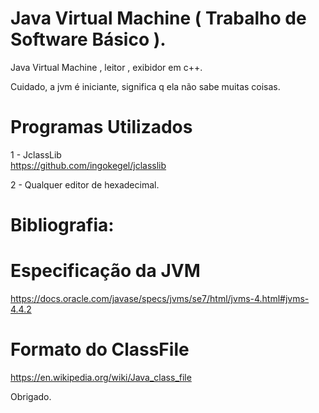 # Java Virtual Machine ( Trabalho de Software Básico ). 
Java Virtual Machine , leitor , exibidor em c++. 


Cuidado, a jvm é iniciante, significa q ela não sabe muitas coisas.
# Programas Utilizados 
  1 - JclassLib  
    https://github.com/ingokegel/jclasslib
    
  2 - Qualquer editor de hexadecimal.
  
  


# Bibliografia:
# Especificação da JVM
https://docs.oracle.com/javase/specs/jvms/se7/html/jvms-4.html#jvms-4.4.2
  
  
# Formato do ClassFile
https://en.wikipedia.org/wiki/Java_class_file
  
  


Obrigado.
